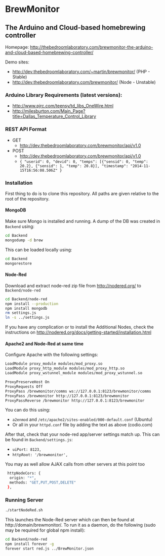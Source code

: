 # BrewMonitor

## The Arduino and Cloud-based homebrewing controller

Homepage: http://thebedroomlaboratory.com/brewmonitor-the-arduino-and-cloud-based-homebrewing-controller/

Demo sites:
* http://dev.thebedroomlaboratory.com/~martin/brewmonitor/ (PHP - Stable)
* http://dev.thebedroomlaboratory.com/brewmonitor/ (Node - Unstable)

### Arduino Library Requirements (latest versions):

* http://www.pjrc.com/teensy/td_libs_OneWire.html
* http://milesburton.com/Main_Page?title=Dallas_Temperature_Control_Library

### REST API Format

* GET
  * http://dev.thebedroomlaboratory.com/brewmonitor/api/v1.0
* POST
  * http://dev.thebedroomlaboratory.com/brewmonitor/api/v1.0
  * `{ "userid": 0, "devid": 0, "temps": [{"sensid": 0, "temp": 20.2}, {"sensid": 1, "temp": 20.8}], "timestamp": "2014-11-15T16:56:08.506Z" }`

### Installation

First thing to do is to clone this repository. All paths are given relative to the root of the repository.

#### MongoDB

Make sure Mongo is installed and running. A dump of the DB was created in `Backend` using:
```bash
cd Backend
mongodump -d brew
```
This can be loaded locally using:
```bash
cd Backend
mongorestore
```

#### Node-Red

Download and extract node-red zip file from http://nodered.org/ to `Backend/node-red`
```bash
cd Backend/node-red
npm install --production
npm install mongodb
rm settings.js
ln -s ../settings.js
```
If you have any complication or to install the Additional Nodes, check the instructions on http://nodered.org/docs/getting-started/installation.html

#### Apache2 and Node-Red at same time

Configure Apache with the following settings:

```bash
LoadModule proxy_module modules/mod_proxy.so
LoadModule proxy_http_module modules/mod_proxy_http.so
LoadModule proxy_wstunnel_module modules/mod_proxy_wstunnel.so

ProxyPreserveHost On
ProxyRequests Off
ProxyPass /brewmonitor/comms ws://127.0.0.1:8123/brewmonitor/comms
ProxyPass /brewmonitor http://127.0.0.1:8123/brewmonitor
ProxyPassReverse /brewmonitor http://127.0.0.1:8123/brewmonitor
```

You can do this using:
* `a2enmod` and `/etc/apache2/sites-enabled/000-default.conf` (Ubuntu)
* Or all in your `httpd.conf` file by adding the text as above (codio.com)
 
After that, check that your node-red app/server settings match up. This can be found in `Backend/settings.js`:
* `uiPort: 8123,`
* `httpRoot: '/brewmonitor',`

You may as well allow AJAX calls from other servers at this point too
```bash
 httpNodeCors: {
  origin: "*",
  methods: "GET,PUT,POST,DELETE"
 },
```

### Running Server
```bash
./startNodeRed.sh
```
This launches the Node-Red server which can then be found at http://domain/brewmonitor/. To run it as a daemon, do the following (sudo may be required for global npm install):
```bash
cd Backend/node-red
npm install forever -g
forever start red.js ../BrewMonitor.json
```
